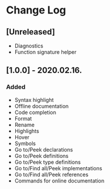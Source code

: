 # Change Log

## [Unreleased]
- Diagnostics
- Function signature helper

## [1.0.0] - 2020.02.16.
### Added
- Syntax highlight
- Offline documentation
- Code completion
- Format
- Rename
- Highlights
- Hover
- Symbols
- Go to/Peek declarations
- Go to/Peek definitions
- Go to/Peek type definitions
- Go to/Find all/Peek implementations
- Go to/Find all/Peek references
- Commands for online documentation